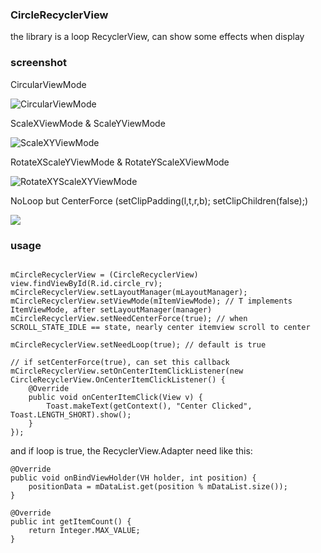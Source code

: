 ### CircleRecyclerView

the library is a loop RecyclerView, can show some effects when display

### screenshot

CircularViewMode

![CircularViewMode](https://github.com/kHRYSTAL/CircleRecyclerView/blob/master/screenshot/screenshot1.gif)

ScaleXViewMode & ScaleYViewMode

![ScaleXYViewMode](https://github.com/kHRYSTAL/CircleRecyclerView/blob/master/screenshot/screenshot2.gif)

RotateXScaleYViewMode & RotateYScaleXViewMode

![RotateXYScaleXYViewMode](https://github.com/kHRYSTAL/CircleRecyclerView/blob/master/screenshot/screenshot3.gif)

NoLoop but CenterForce (setClipPadding(l,t,r,b); setClipChildren(false);)

![](http://ww2.sinaimg.cn/large/72f96cbajw1f7yqcwf0cyg20cz0l9n54.gif)

### usage

```

mCircleRecyclerView = (CircleRecyclerView) view.findViewById(R.id.circle_rv);
mCircleRecyclerView.setLayoutManager(mLayoutManager);
mCircleRecyclerView.setViewMode(mItemViewMode); // T implements ItemViewMode, after setLayoutManager(manager)
mCircleRecyclerView.setNeedCenterForce(true); // when SCROLL_STATE_IDLE == state, nearly center itemview scroll to center

mCircleRecyclerView.setNeedLoop(true); // default is true

// if setCenterForce(true), can set this callback
mCircleRecyclerView.setOnCenterItemClickListener(new CircleRecyclerView.OnCenterItemClickListener() {
    @Override
    public void onCenterItemClick(View v) {
        Toast.makeText(getContext(), "Center Clicked", Toast.LENGTH_SHORT).show();
    }
});

```

and if loop is true, the RecyclerView.Adapter<VH> need like this:
 
```
@Override
public void onBindViewHolder(VH holder, int position) {
    positionData = mDataList.get(position % mDataList.size());
}

@Override
public int getItemCount() {
    return Integer.MAX_VALUE;
}
 
``` 